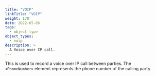 ```yaml
---
title: "VOIP"
linkTitle: "VOIP"
weight: 170
date: 2022-05-06
tags:
  - object-type
object_types:
  - voip
description: >
  A Voice over IP call.
---
```


This is used to record a voice over IP call between parties.
The `<PhoneNumber>` element represents the phone number of the calling party.

